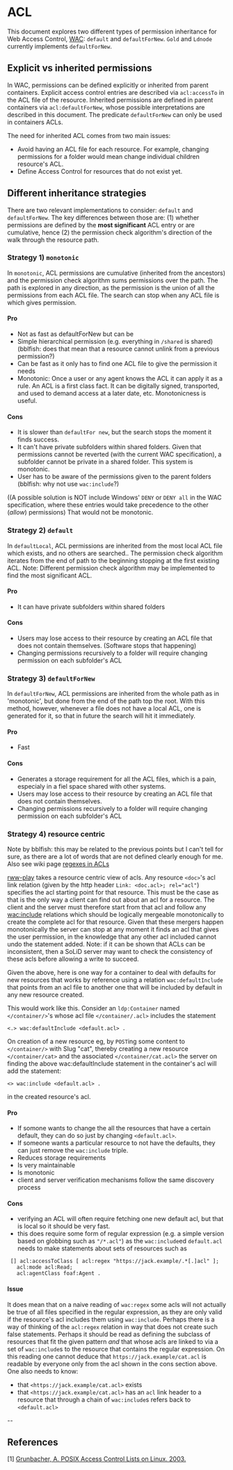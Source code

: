 # ACL

This document explores two different types of permission inheritance for Web Access Control, [WAC](http://www.w3.org/wiki/WebAccessControl): `default` and `defaultForNew`. `Gold` and `Ldnode` currently implements `defaultForNew`.

## Explicit vs inherited permissions
In WAC, permissions can be defined explicitly or inherited from parent containers. Explicit access control entries are described via `acl:accessTo` in the ACL file of the resource. Inherited permissions are defined in parent containers via `acl:defaultForNew`, whose possible interpretations are described in this document. The predicate `defaultForNew` can only be used in containers ACLs.

The need for inherited ACL comes from two main issues:

  - Avoid having an ACL file for each resource. For example, changing permissions for a folder would mean change individual children resource's ACL.
  - Define Access Control for resources that do not exist yet.


## Different inheritance strategies

There are two relevant implementations to consider: `default` and `defaultForNew`. The key differences between those are: (1) whether permissions are defined by the __most significant__ ACL entry or are cumulative, hence (2) the permission check algorithm's direction of the walk through the resource path.

### Strategy 1) `monotonic`

In `monotonic`, ACL permissions are cumulative (inherited from the ancestors) and the permission check algorithm sums permissions over the path. The path is explored in any direction, as the permission is the union of all the permissions from each ACL file. The search can stop when any ACL file is which gives permission.

#### Pro
- Not as fast as defaultForNew but can be 
- Simple hierarchical permission (e.g. everything in `/shared` is shared) (bblfish: does that mean that a resource cannot unlink from a previous permission?)
- Can be fast as it only has to find one ACL file to give the permission it needs
- Monotonic: Once a user or any agent knows the ACL it can apply it as a rule. An ACL is a first class fact. It can be digitally signed, transported, and used to demand access at a later date, etc.  Monotonicness is useful.

#### Cons
- It is slower than `defaultFor new`, but the search stops the moment it finds success.
- It can't have private subfolders within shared folders. Given that permissions cannot be reverted (with the current WAC specification), a subfolder cannot be private in a shared folder.    This system is monotonic.
- User has to be aware of the permissions given to the parent folders (bblfish: why not use `wac:include`?)

((A possible solution is NOT include Windows' `DENY` or `DENY all` in the WAC specification, where these entries would take precedence to the other (_allow_) permissions)  That would not  be monotonic.

### Strategy 2) `default`

In `defaultLocal`, ACL permissions are inherited from the most local ACL file which exists, and no others are searched.. The permission check algorithm iterates from the end of path to the beginning stopping at the first existing ACL. Note: Different permission check algorithm may be implemented to find the most significant ACL.

#### Pro
- It can have private subfolders within shared folders

#### Cons
- Users may lose access to their resource by creating an ACL file that does not contain themselves. (Software stops that happening) 
- Changing permissions recursively to a folder will require changing permission on each subfolder's ACL

### Strategy 3) `defaultForNew`

In `defaultForNew`, ACL permissions are inherited from the whole path as in 'monotonic', but done from the end of the path top the root. With this method, however, whenever a file does not have a local ACL, one is generated for it, so that in future the search will hit it immediately.

#### Pro
- Fast

#### Cons
- Generates a storage requirement for all the ACL files, which is a pain, especialy in a fiel space shared with other systems.
- Users may lose access to their resource by creating an ACL file that does not contain themselves.
- Changing permissions recursively to a folder will require changing permission on each subfolder's ACL
 

### Strategy 4) resource centric

Note by bblfish: this may be related to the previous points but I can't tell for sure, as there are a lot of words that are not defined clearly enough for me. Also see wiki page [regexes in ACLs](https://github.com/solid/solid/wiki/Regexes-in-ACLs)

[rww-play](https://github.com/read-write-web/rww-play) takes a resource centric view of acls. Any resource `<doc>`'s acl link relation (given by the http header `Link: <doc.acl>; rel="acl"`) specifies the acl starting point for that resource. This must be the case as that is the only way a client can find out about an acl for a resource. The client and the server must therefore start from that acl and follow any [wac:include](http://www.w3.org/ns/auth/acl#include) relations which should be logically mergeable monotonically to create the complete acl for that resource. Given that these mergers happen monotonically the server can stop at any moment it finds an acl that gives the user permission, in the knowledge that any other acl included cannot undo the statement added.
Note: if it can be shown that ACLs can be inconsistent, then a SoLiD server may want to check the consistency of these acls before allowing a write to succeed.

Given the above, here is one way for a container to deal with defaults for new resources that works by reference using a 
relation `wac:defaultInclude` that points from an acl file to another one that will be included by default in any new resource created.

This would work like this. Consider an `ldp:Container` named `</container/>`'s whose acl file `</container/.acl>`  includes the statement

```Turtle
<.> wac:defaultInclude <default.acl> .
```

On creation of a new resource eg, by `POST`ing some content to `</container/>` with Slug "cat", thereby creating a new resource `</container/cat>` and the associated `</container/cat.acl>` the server on finding the above wac:defaultInclude statement in the container's acl will add the statement:

```
<> wac:include <default.acl> .
```

in the created resource's acl.

#### Pro
 * If somone wants to change the all the resources that have a certain default, they can do so just by changing `<default.acl>`. 
 * If someone wants a particular resource to not have the defaults, they can just remove the `wac:include` triple.
 * Reduces storage requirements
 * Is very maintainable
 * Is monotonic 
 * client and server verification mechanisms follow the same discovery process

#### Cons
  * verifying an ACL will often require fetching one new default acl, but that is local so it should be very fast.
  * this does require some form of regular expression (e.g. a simple version based on globbing such as `"/*.acl"`) as the `wac:include`ed `default.acl` needs to make statements about sets of resources such as 
```Turtle
 [] acl:accessToClass [ acl:regex "https://jack.example/.*[.]acl" ];
   acl:mode acl:Read;
   acl:agentClass foaf:Agent .
```

#### Issue 

It does mean that on a naive reading of `wac:regex` some acls will not actually be true of all files specified in the regular expression, as they are only valid if the resource's acl includes them using `wac:include`. Perhaps there is a way of thinking of the `acl:regex` relation in way that does not create such false statements. Perhaps it should be read as defining the subclass of resources that fit the given pattern _and_ that whose acls are linked to via a set of `wac:include`s to the resource that contains the regular expression. On this reading one cannot deduce that `https://jack.example/cat.acl` is readable by everyone only from the acl shown in the cons section above. One also needs to know:
 * that `<https://jack.example/cat.acl>` exists
 * that `<https://jack.example/cat.acl>` has an `acl` link header to a resource that through a chain of `wac:include`s refers back to `<default.acl>`

--

## References

[1] [Grunbacher, A. POSIX Access Control Lists on Linux. 2003.](https://www.usenix.org/legacy/events/usenix03/tech/freenix03/full_papers/gruenbacher/gruenbacher.pdf)
